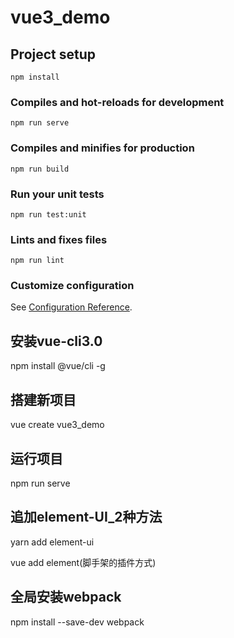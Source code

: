 # vue3_demo

## Project setup

```
npm install
```

### Compiles and hot-reloads for development

```
npm run serve
```

### Compiles and minifies for production

```
npm run build
```

### Run your unit tests

```
npm run test:unit
```

### Lints and fixes files

```
npm run lint
```

### Customize configuration

See [Configuration Reference](https://cli.vuejs.org/config/).

## 安装vue-cli3.0

npm install @vue/cli -g

## 搭建新项目

vue create vue3_demo

## 运行项目

npm run serve

## 追加element-UI_2种方法

yarn add element-ui

vue add element(脚手架的插件方式)

## 全局安装webpack

npm install --save-dev webpack
